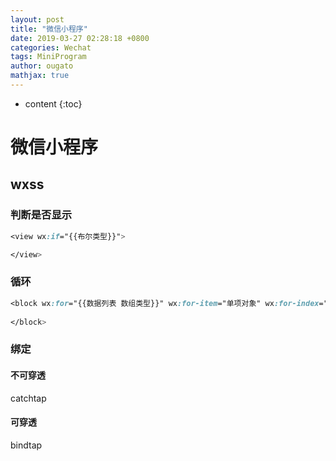 ```yaml
---
layout: post
title: "微信小程序"
date: 2019-03-27 02:28:18 +0800
categories: Wechat
tags: MiniProgram
author: ougato
mathjax: true
---
```


* content
{:toc}




# 微信小程序

## wxss

### 判断是否显示

```css
<view wx:if="{{布尔类型}}">

</view>
```

### 循环

```css
<block wx:for="{{数据列表 数组类型}}" wx:for-item="单项对象" wx:for-index="循环下标 数字类型">
    
</block>
```

### 绑定

#### 不可穿透
catchtap

#### 可穿透
bindtap